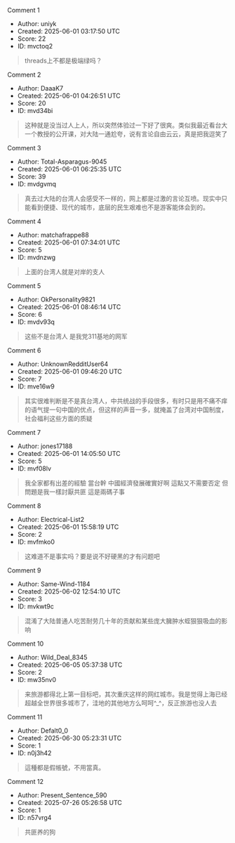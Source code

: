 Comment 1

- Author: uniyk
- Created: 2025-06-01 03:17:50 UTC
- Score: 22
- ID: mvctoq2

> threads上不都是极端绿吗？

Comment 2

- Author: DaaaK7
- Created: 2025-06-01 04:26:51 UTC
- Score: 20
- ID: mvd34bi

> 这种就是没当过人上人，所以突然体验过一下好了很爽。类似我最近看台大一个教授的公开课，对大陆一通尬夸，说有言论自由云云，真是把我逗笑了

Comment 3

- Author: Total-Asparagus-9045
- Created: 2025-06-01 06:25:35 UTC
- Score: 39
- ID: mvdgvmq

> 真去过大陆的台湾人会感受不一样的，网上都是过激的言论互喷。现实中只能看到便捷、现代的城市，底层的民生艰难也不是游客能体会到的。

Comment 4

- Author: matchafrappe88
- Created: 2025-06-01 07:34:01 UTC
- Score: 5
- ID: mvdnzwg

> 上面的台湾人就是对岸的支人

Comment 5

- Author: OkPersonality9821
- Created: 2025-06-01 08:46:14 UTC
- Score: 6
- ID: mvdv93q

> 这些不是台湾人 是我党311基地的网军

Comment 6

- Author: UnknownRedditUser64
- Created: 2025-06-01 09:46:20 UTC
- Score: 7
- ID: mve16w9

> 其实很难判断是不是真台湾人，中共统战的手段很多，有时只是用不痛不痒的语气提一句中国的优点，但这样的声音一多，就掩盖了台湾对中国制度，社会福利这些方面的质疑

Comment 7

- Author: jones17188
- Created: 2025-06-01 14:05:50 UTC
- Score: 5
- ID: mvf08lv

> 我全家都有出差的經驗 當台幹
> 中國經濟發展確實好啊 這點又不需要否定
> 但問題是我一樣討厭共匪
> 這是兩碼子事

Comment 8

- Author: Electrical-List2
- Created: 2025-06-01 15:58:19 UTC
- Score: 2
- ID: mvfmko0

> 这难道不是事实吗？要是说不好硬黑的才有问题吧

Comment 9

- Author: Same-Wind-1184
- Created: 2025-06-02 12:54:10 UTC
- Score: 3
- ID: mvkwt9c

> 混淆了大陆普通人吃苦耐劳几十年的贡献和某些庞大臃肿水蛭狠狠吸血的影响

Comment 10

- Author: Wild_Deal_8345
- Created: 2025-06-05 05:37:38 UTC
- Score: 2
- ID: mw35nv0

> 来旅游都得北上第一目标吧，其次重庆这样的网红城市。我是觉得上海已经超越全世界很多城市了，洼地的其他地方么呵呵^_^，反正旅游也没人去

Comment 11

- Author: Defalt0_0
- Created: 2025-06-30 05:23:31 UTC
- Score: 1
- ID: n0j3h42

> 這種都是假帳號，不用當真。

Comment 12

- Author: Present_Sentence_590
- Created: 2025-07-26 05:26:58 UTC
- Score: 1
- ID: n57vrg4

> 共匪养的狗
